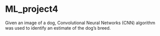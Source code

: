 # ML_project4
Given an image of a dog, Convolutional Neural Networks (CNN) algorithm was used to identify an estimate of the dog’s breed.
